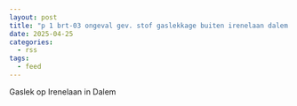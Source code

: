 ```yaml
---
layout: post
title: "p 1 brt-03 ongeval gev. stof gaslekkage buiten irenelaan dalem 189493 188132"
date: 2025-04-25
categories: 
  - rss
tags: 
  - feed
---
```


Gaslek op Irenelaan in Dalem
